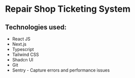 # Repair Shop Ticketing System

## Technologies used:

- React JS
- Next.js
- Typescript
- Tailwind CSS
- Shadcn UI
- Git
- Sentry - Capture errors and performance issues
